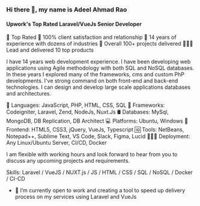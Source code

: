 ### Hi there 👋, my name is Adeel Ahmad Rao
#### Upwork's Top Rated Laravel/VueJs Senior Developer


💎 Top Rated 
🚀 100% client satisfaction and relationship 
💪 14 years of experience with dozens of industries
🎯 Overall 100+ projects delivered
👨🏻‍💼 Lead and delivered 10 top products

I have 14 years web development experience. I have been developing web applications using Agile methodology with both SQL and NoSQL databases. In these years I explored many of the frameworks, cms and custom PhP developments. I've strong command on both front-end and back-end technologies. I can design and develop large scale applications databases and architectures.

📙 Languages: JavaScript, PHP, HTML, CSS, SQL 
📒 Frameworks: Codeigniter, Laravel, Zend, NodeJs, Nuxt.Js
🛢  Databases: MySql, MongoDB, DB Replication, DB Architect
💻 Platforms: Ubuntu, Windows 
📲  Frontend: HTML5, CSS3, jQuery, VueJs, Typescript
🆔 Tools: NetBeans, Notepad++, Sublime Text, VS Code, Slack, Figma, Lucid
👩🏾‍💻 Deployment: Any Linux/Ubuntu Server, CI/CD, Docker

I am flexible with working hours and look forward to hear from you to discuss any upcoming projects and requirements.

Skills: Laravel / VueJS / NUXT.js / JS / HTML / CSS / SQL / NoSQL / Docker / CI-CD

- 🔭 I’m currently open to work and creating a tool to speed up delivery process on my services using Laravel and VueJs
